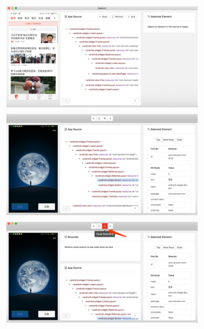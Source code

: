 

![](./assets/2017-07-23-01-50-20.jpg)


![](./assets/2017-08-14-03-38-03.png)


![](./assets/2017-08-14-03-38-27.jpg)
